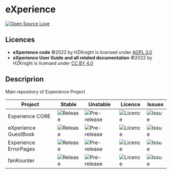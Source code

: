 # eXperience
[![Open Source Love](https://badges.frapsoft.com/os/v1/open-source.svg?v=103)](https://github.com/ellerbrock/open-source-badges/)

Licences
-------------------------
- **eXperience code** ©2022 by HZKnight is licensed under [AGPL 3.0](https://www.gnu.org/licenses/agpl-3.0.html)
- **eXperience User Guide and all related documentation** ©2022 by HZKnight is licensed under [CC BY 4.0](https://creativecommons.org/licenses/by/4.0/?ref=chooser-v1) 


Descriprion
-------------------------
Main repository of Experience Project


| Project |  Stable  |  Unstable  | Licence | Issues |
|---------|----------|------------|---------|--------|
| Experience CORE |![Release](https://img.shields.io/github/release/HZKnight/Experience-CORE.svg)|![Pre-release](https://img.shields.io/github/tag-pre/HZKnight/Experience-CORE.svg?label=pre-release)|![Licence](https://img.shields.io/github/license/HZKnight/Experience-CORE.svg)|![Issue](https://img.shields.io/github/issues/HZKnight/Experience-CORE.svg)|
| eXperience GuestBook |![Release](https://img.shields.io/github/release/HZKnight/Experience-GuestBook.svg)|![Pre-release](https://img.shields.io/github/tag-pre/HZKnight/Experience-GuestBook.svg?label=pre-release)|![Licence](https://img.shields.io/github/license/HZKnight/Experience-GuestBook.svg)|![Issue](https://img.shields.io/github/issues/HZKnight/Experience-GuestBook.svg)|
| Experience ErrorPages |![Release](https://img.shields.io/github/release/HZKnight/Experience-ErrorPages.svg)|![Pre-release](https://img.shields.io/github/tag-pre/HZKnight/Experience-ErrorPages.svg?label=pre-release)|![Licence](https://img.shields.io/github/license/HZKnight/Experience-ErrorPages.svg)|![Issue](https://img.shields.io/github/issues/HZKnight/Experience-ErrorPages.svg)|
| fanKounter |![Release](https://img.shields.io/github/release/HZKnight/fanKounter.svg)|![Pre-release](https://img.shields.io/github/tag-pre/HZKnight/fanKounter.svg?label=pre-release)|![Licence](https://img.shields.io/github/license/HZKnight/fanKounter.svg)|![Issue](https://img.shields.io/github/issues/HZKnight/fanKounter.svg)|
